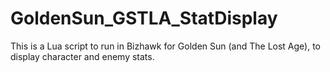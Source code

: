 # GoldenSun_GSTLA_StatDisplay
This is a Lua script to run in Bizhawk for Golden Sun (and The Lost Age), to display character and enemy stats.
